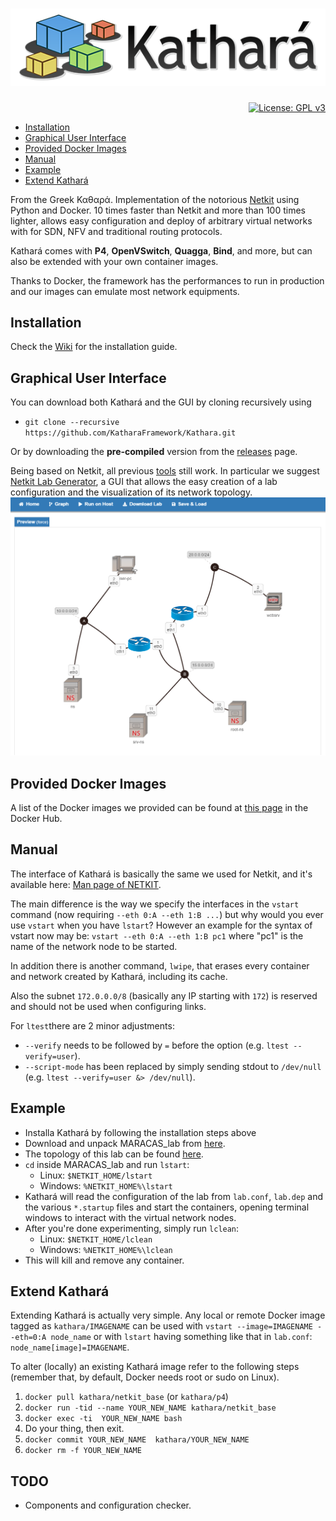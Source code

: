 # [![Kathará](images/logo_kathara_small.png)](http://www.kathara.org)
<p align="right">
    <a href="https://www.gnu.org/licenses/gpl-3.0"><img src="https://img.shields.io/badge/License-GPL%20v3-blue.svg" alt="License: GPL v3" target="_blank" /></a>
</p>
<ul>
    <li><a href="https://github.com/KatharaFramework/Kathara/wiki/Installation-Guide" target="_blank">Installation</a></li>
    <li><a href="#graphical-user-interface">Graphical User Interface</a></li>
    <li><a href="#provided-docker-images">Provided Docker Images</a></li>
    <li><a href="#manual">Manual</a></li>
    <li><a href="#example">Example</a></li>
    <li><a href="#extend-kathará">Extend Kathará</a></li>
</ul>

From the Greek Καθαρά. 
Implementation of the notorious [Netkit](https://github.com/maxonthegit/netkit-core) using Python and Docker. 10 times faster than Netkit and more than 100 times lighter, allows easy configuration and deploy of arbitrary virtual networks with for SDN, NFV and traditional routing protocols. 

Kathará comes with **P4**, **OpenVSwitch**, **Quagga**, **Bind**, and more, but can also be extended with your own container images. 

Thanks to Docker, the framework has the performances to run in production and our images can emulate most network equipments.

## Installation
Check the [Wiki](https://github.com/KatharaFramework/Kathara/wiki) for the installation guide.

## Graphical User Interface
You can download both Kathará and the GUI by cloning recursively using 
* `git clone --recursive https://github.com/KatharaFramework/Kathara.git`

Or by downloading the **pre-compiled** version from the [releases](https://github.com/KatharaFramework/Kathara/releases) page.

Being based on Netkit, all previous [tools](http://wiki.netkit.org/index.php/Download_Contributions) still work. 
In particular we suggest [Netkit Lab Generator](https://github.com/KatharaFramework/Netkit-Lab-Generator), a GUI that allows the easy creation of a lab configuration and the visualization of its network topology.
![Netkit Lab Generator](https://raw.githubusercontent.com/KatharaFramework/Netkit-Lab-Generator/master/images/screencapture-201801143.png)

## Provided Docker Images
A list of the Docker images we provided can be found at [this page](https://hub.docker.com/u/kathara/) in the Docker Hub.

## Manual
The interface of Kathará is basically the same we used for Netkit, and it's available here: [Man page of NETKIT](http://wiki.netkit.org/man/man7/netkit.7.html).

The main difference is the way we specify the interfaces in the `vstart` command (now requiring `--eth 0:A --eth 1:B ...`) but why would you ever use `vstart` when you have `lstart`? However an example for the syntax of vstart now may be: `vstart --eth 0:A --eth 1:B pc1` where "pc1" is the name of the network node to be started. 

In addition there is another command, `lwipe`, that erases every container and network created by Kathará, including its cache. 

Also the subnet `172.0.0.0/8` (basically any IP starting with `172`) is reserved and should not be used when configuring links. 

For `ltest`there are 2 minor adjustments:
* `--verify` needs to be followed by `=` before the option (e.g. `ltest --verify=user`).
* `--script-mode` has been replaced by simply sending stdout to `/dev/null` (e.g. `ltest --verify=user &> /dev/null`).

## Example
* Installa Kathará by following the installation steps above
* Download and unpack MARACAS_lab from [here](http://wiki.netkit.org/netkit-labs/netkit-labs_exams/icn-20151120/icn-20151120.tar.gz).
* The topology of this lab can be found [here](http://wiki.netkit.org/netkit-labs/netkit-labs_exams/icn-20151120/icn-20151120.pdf).
* `cd` inside MARACAS_lab and run `lstart`:
  * Linux: `$NETKIT_HOME/lstart`
  * Windows: `%NETKIT_HOME%\lstart`
* Kathará will read the configuration of the lab from `lab.conf`, `lab.dep` and the various `*.startup` files and start the containers, opening terminal windows to interact with the virtual network nodes.
* After you're done experimenting, simply run `lclean`:
  * Linux: `$NETKIT_HOME/lclean`
  * Windows: `%NETKIT_HOME%\lclean`
* This will kill and remove any container. 

## Extend Kathará
Extending Kathará is actually very simple. Any local or remote Docker image tagged as `kathara/IMAGENAME` can be used with `vstart --image=IMAGENAME --eth=0:A node_name` or with `lstart` having something like that in `lab.conf`: `node_name[image]=IMAGENAME`.

To alter (locally) an existing Kathará image refer to the following steps (remember that, by default, Docker needs root or sudo on Linux).
1. `docker pull kathara/netkit_base` (or `kathara/p4`)
2. `docker run -tid --name YOUR_NEW_NAME kathara/netkit_base`
3. `docker exec -ti  YOUR_NEW_NAME bash`
4. Do your thing, then exit.
5. `docker commit YOUR_NEW_NAME  kathara/YOUR_NEW_NAME`
6. `docker rm -f YOUR_NEW_NAME`


## TODO
* Components and configuration checker.
